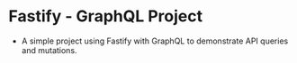# Fastify - GraphQL Project

- A simple project using Fastify with GraphQL to demonstrate API queries and mutations.
